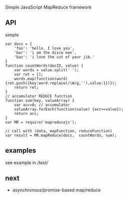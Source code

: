 Simple JavaScript MapReduce framework
###

## API

simple

    var docs = {
        'foo': 'hello, I love you',
        'bar': 'i am the disco man',
        'baz': 'i love the cut of your jib.'
    }
    function countWords(docID, value) {
        var words = value.split(' ');
        var ret = [];
        words.map(function(word) {ret.push({key:word.replace(/\W/g,''),value:1})});
        return ret;
    }
    // accumulator REDUCE function
    function sum(key, valueArray) {
        var acc=0; // accumulator
        valueArray.forEach(function(value) {acc+=value});
        return acc;
    }
    var MR = require('mapreducejs');

    // call with (data, mapFunction, reduceFunction)
    var result = MR.mapReduce(docs,  countWords, sum);


## examples
see example in */test/*

## next
* asynchronous/promise-based map/reduce

